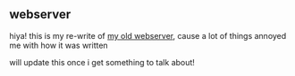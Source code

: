 webserver
---

hiya! 
this is my re-write of [my old webserver](https://github.com/Eliiia/site-old/), cause a lot of things annoyed me with how it was written

will update this once i get something to talk about!